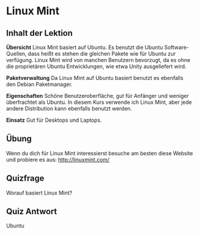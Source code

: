 # Linux Mint

## Inhalt der Lektion

<b>Übersicht</b>
Linux Mint basiert auf Ubuntu. Es benutzt die Ubuntu Software-Quellen, dass heißt es stehen die gleichen Pakete wie für Ubuntu zur verfügung. Linux Mint wird von manchen Benutzern bevorzugt, da es ohne die proprietären Ubuntu Entwicklungen, wie etwa Unity ausgeliefert wird.

<b>Paketverwaltung</b>
Da Linux Mint auf Ubuntu basiert benutzt es ebenfalls den Debian Paketmanager.

<b>Eigenschaften</b>
Schöne Benutzeroberfläche, gut für Anfänger und weniger überfrachtet als Ubuntu. In diesem Kurs verwende ich Linux Mint, aber jede andere Distribution kann ebenfalls benutzt werden.

<b>Einsatz</b>
Gut für Desktops und Laptops.

## Übung

Wenn du dich für Linux Mint interessierst besuche am besten diese Website und probiere es aus: <a href='http://linuxmint.com/'>http://linuxmint.com/</a>

## Quizfrage

Worauf basiert Linux Mint?

## Quiz Antwort

Ubuntu
